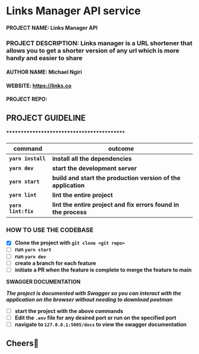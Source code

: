 <!-- @format -->

# Links Manager API service

#### PROJECT NAME: Links Manager API

### PROJECT DESCRIPTION: Links manager is a URL shortener that allows you to get a shorter version of any url which is more handy and easier to share

#### AUTHOR NAME: Michael Ngiri

#### WEBSITE: https://links.co

#### PROJECT REPO:

## PROJECT GUIDELINE

#### \***\*\*\*\*\*\*\***\*\*\*\*\***\*\*\*\*\*\*\***\*\***\*\*\*\*\*\*\***\*\*\*\*\***\*\*\*\*\*\*\***

| **command**         | **outcome**                                                     |
| ------------------- | --------------------------------------------------------------- |
| **`yarn install`**  | **install all the dependencies**                                |
| **`yarn dev`**      | **start the development server**                                |
| **`yarn start`**    | **build and start the production version of the application**   |
| **`yarn lint`**     | **lint the entire project**                                     |
| **`yarn lint:fix`** | **lint the entire project and fix errors found in the process** |

### HOW TO USE THE CODEBASE

- [x] **Clone the project with `git clone <git repo>`**
- [ ] **run `yarn start`**
- [ ] **run `yarn dev`**
- [ ] **create a branch for each feature**
- [ ] **initiate a PR when the feature is complete to merge the feature to main**

**SWAGGER DOCUMENTATION**

**_The project is documented with Swagger so you can interact with the application on the browser without needing to download postman_**

- [ ] **start the project with the above commands**
- [ ] **Edit the `.env` file for any desired port or run on the specified port**
- [ ] **navigate to `127.0.0.1:5005/docs` to view the swagger documentation**

## Cheers:beer:
